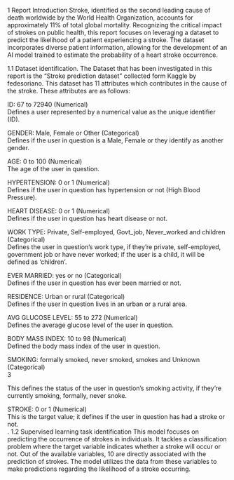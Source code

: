 1 Report Introduction 
Stroke, identified as the second leading cause of death worldwide by the World Health 
Organization, accounts for approximately 11% of total global mortality. Recognizing the 
critical impact of strokes on public health, this report focuses on leveraging a dataset to 
predict the likelihood of a patient experiencing a stroke. The dataset incorporates diverse 
patient information, allowing for the development of an AI model trained to estimate the 
probability of a heart stroke occurrence. 



1.1 Dataset identification. 
The Dataset that has been investigated in this report is the “Stroke prediction dataset” 
collected form Kaggle by fedesoriano. This dataset has 11 attributes which contributes in the 
cause of the stroke. 
These attributes are as follows: 

ID: 67 to 72940 (Numerical)  
Defines a user represented by a numerical value as the unique identifier (ID).  

GENDER: Male, Female or Other (Categorical)  
Defines if the user in question is a Male, Female or they identify as another gender.  

AGE: 0 to 100 (Numerical)  
The age of the user in question.  

HYPERTENSION: 0 or 1 (Numerical)  
Defines if the user in question has hypertension or not (High Blood Pressure).  

HEART DISEASE: 0 or 1 (Numerical)  
Defines if the user in question has heart disease or not.  

WORK TYPE: Private, Self-employed, Govt_job, Never_worked and children (Categorical)  
Defines the user in question’s work type, if they’re private, self-employed, government job 
or have never worked; if the user is a child, it will be defined as ‘children’.  

EVER MARRIED: yes or no (Categorical)  
Defines if the user in question has ever been married or not. 

RESIDENCE: Urban or rural (Categorical)  
Defines if the user in question lives in an urban or a rural area.  

AVG GLUCOSE LEVEL: 55 to 272 (Numerical)  
Defines the average glucose level of the user in question.  

BODY MASS INDEX: 10 to 98 (Numerical)  
Defined the body mass index of the user in question.  

SMOKING: formally smoked, never smoked, smokes and Unknown (Categorical)  
3 

This defines the status of the user in question’s smoking activity, if they’re currently 
smoking, formally, never snoke.  

STROKE: 0 or 1 (Numerical)  
This is the target value; it defines if the user in question has had a stroke or not.  
. 
1.2 Supervised learning task identification 
This model focuses on predicting the occurrence of strokes in individuals. It tackles a 
classification problem where the target variable indicates whether a stroke will occur or 
not. Out of the available variables, 10 are directly associated with the prediction of 
strokes. The model utilizes the data from these variables to make predictions regarding 
the likelihood of a stroke occurring. 
